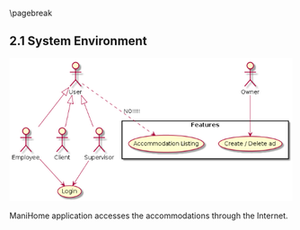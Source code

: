 \pagebreak

## 2.1 System Environment

![System environment Diagram](../diagrams/system-environment.pu.png)

ManiHome application accesses the accommodations through the Internet.
